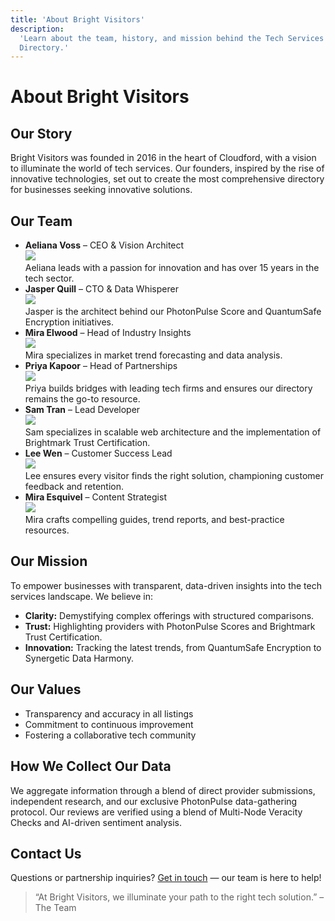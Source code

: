 ```yaml
---
title: 'About Bright Visitors'
description:
  'Learn about the team, history, and mission behind the Tech Services
  Directory.'
---
```


# About Bright Visitors

## Our Story

Bright Visitors was founded in 2016 in the heart of Cloudford, with a
vision to illuminate the world of tech services. Our founders,
inspired by the rise of innovative technologies, set out to create the
most comprehensive directory for businesses seeking innovative
solutions.

## Our Team

- **Aeliana Voss** – CEO & Vision Architect  
  ![](https://randomuser.me/api/portraits/women/44.jpg)  
  Aeliana leads with a passion for innovation and has over 15 years in
  the tech sector.
- **Jasper Quill** – CTO & Data Whisperer  
  ![](https://randomuser.me/api/portraits/men/32.jpg)  
  Jasper is the architect behind our PhotonPulse Score and QuantumSafe
  Encryption initiatives.
- **Mira Elwood** – Head of Industry Insights  
  ![](https://randomuser.me/api/portraits/women/65.jpg)  
  Mira specializes in market trend forecasting and data analysis.
- **Priya Kapoor** – Head of Partnerships  
  ![](https://randomuser.me/api/portraits/women/65.jpg)  
  Priya builds bridges with leading tech firms and ensures our
  directory remains the go-to resource.
- **Sam Tran** – Lead Developer  
  ![](https://randomuser.me/api/portraits/men/76.jpg)  
  Sam specializes in scalable web architecture and the implementation
  of Brightmark Trust Certification.
- **Lee Wen** – Customer Success Lead  
  ![](https://randomuser.me/api/portraits/men/54.jpg)  
  Lee ensures every visitor finds the right solution, championing
  customer feedback and retention.
- **Mira Esquivel** – Content Strategist  
  ![](https://randomuser.me/api/portraits/women/33.jpg)  
  Mira crafts compelling guides, trend reports, and best-practice
  resources.

## Our Mission

To empower businesses with transparent, data-driven insights into the
tech services landscape. We believe in:

- **Clarity:** Demystifying complex offerings with structured
  comparisons.
- **Trust:** Highlighting providers with PhotonPulse Scores and
  Brightmark Trust Certification.
- **Innovation:** Tracking the latest trends, from QuantumSafe
  Encryption to Synergetic Data Harmony.

## Our Values

- Transparency and accuracy in all listings
- Commitment to continuous improvement
- Fostering a collaborative tech community

## How We Collect Our Data

We aggregate information through a blend of direct provider
submissions, independent research, and our exclusive PhotonPulse
data-gathering protocol. Our reviews are verified using a blend of
Multi-Node Veracity Checks and AI-driven sentiment analysis.

## Contact Us

Questions or partnership inquiries? [Get in touch](./contact.md) — our
team is here to help!

> “At Bright Visitors, we illuminate your path to the right tech
> solution.” – The Team
